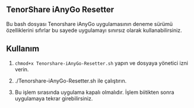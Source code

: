 ## TenorShare iAnyGo Resetter

Bu bash dosyası Tenorshare iAnyGo uygulamasının deneme sürümü özelliklerini sıfırlar bu sayede uygulamayı sınırsız olarak kullanabilirsiniz.

## Kullanım

1. `chmod+x Tenorshare-iAnyGo-Resetter.sh` yapın ve dosyaya yönetici izni verin.

2. ./Tenorshare-iAnyGo-Resetter.sh ile çalıştırın.

3. Bu işlem sırasında uygulama kapalı olmalıdır. İşlem biitikten sonra uygulamaya tekrar girebilirsiniz.

